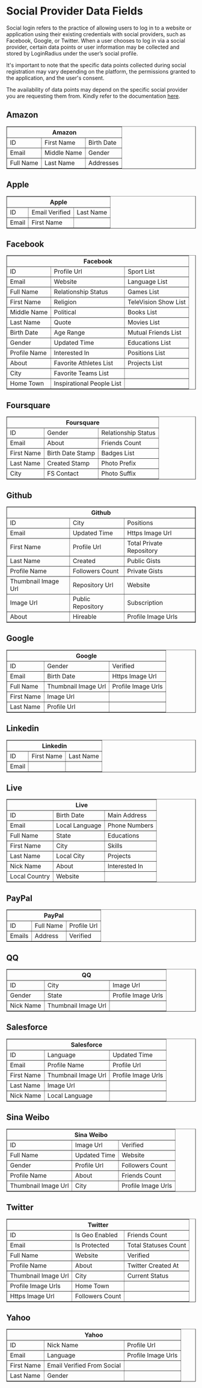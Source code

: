 # Social Provider Data Fields

Social login refers to the practice of allowing users to log in to a website or application using their existing credentials with social providers, such as Facebook, Google, or Twitter. When a user chooses to log in via a social provider, certain data points or user information may be collected and stored by LoginRadius under the user’s social profile.

It's important to note that the specific data points collected during social registration may vary depending on the platform, the permissions granted to the application, and the user's consent.

The availability of data points may depend on the specific social provider you are requesting them from. Kindly refer to the documentation [here](https://www.loginradius.com/docs/governance/advanced-social-data-points/#advanced-data-points-requirements-and-retrieval).

## Amazon

<table border="1">
    <tr>
        <th colspan="3">Amazon</th>
    </tr>
    <tr>
        <td>ID</td>
        <td>First Name</td>
        <td>Birth Date</td>
    </tr>
    <tr>
        <td>Email</td>
        <td>Middle Name</td>
        <td>Gender</td>
    </tr>
    <tr>
        <td>Full Name</td>
        <td>Last Name</td>
        <td>Addresses</td>
    </tr>
</table>

## Apple

<table border="1">
    <tr>
        <th colspan="3">Apple</th>
    </tr>
    <tr>
        <td>ID</td>
        <td>Email Verified</td>
        <td>Last Name</td>
    </tr>
    <tr>
        <td>Email</td>
        <td>First Name</td>
        <td>&nbsp;</td>
    </tr>
</table>

## Facebook

<table border="1">
    <tr>
        <th colspan="3">Facebook</th>
    </tr>
    <tr>
        <td>ID</td>
        <td>Profile Url</td>
        <td>Sport List</td>
    </tr>
    <tr>
        <td>Email</td>
        <td>Website</td>
        <td>Language List</td>
    </tr>
    <tr>
        <td>Full Name</td>
        <td>Relationship Status</td>
        <td>Games List</td>
    </tr>
    <tr>
        <td>First Name</td>
        <td>Religion</td>
        <td>TeleVision Show List</td>
    </tr>
    <tr>
        <td>Middle Name</td>
        <td>Political</td>
        <td>Books List</td>
    </tr>
    <tr>
        <td>Last Name</td>
        <td>Quote</td>
        <td>Movies List</td>
    </tr>
    <tr>
        <td>Birth Date</td>
        <td>Age Range</td>
        <td>Mutual Friends List</td>
    </tr>
    <tr>
        <td>Gender</td>
        <td>Updated Time</td>
        <td>Educations List</td>
    </tr>
    <tr>
        <td>Profile Name</td>
        <td>Interested In</td>
        <td>Positions List</td>
    </tr>
    <tr>
        <td>About</td>
        <td>Favorite Athletes List</td>
        <td>Projects List</td>
    </tr>
    <tr>
        <td>City</td>
        <td>Favorite Teams List</td>
        <td>&nbsp;</td>
    </tr>
    <tr>
        <td>Home Town</td>
        <td>Inspirational People List</td>
        <td>&nbsp;</td>
    </tr>
</table>

## Foursquare

<table border="1">
    <tr>
        <th colspan="3">Foursquare</th>
    </tr>
    <tr>
        <td>ID</td>
        <td>Gender</td>
        <td>Relationship Status</td>
    </tr>
    <tr>
        <td>Email</td>
        <td>About</td>
        <td>Friends Count</td>
    </tr>
    <tr>
        <td>First Name</td>
        <td>Birth Date Stamp</td>
        <td>Badges List</td>
    </tr>
    <tr>
        <td>Last Name</td>
        <td>Created Stamp</td>
        <td>Photo Prefix</td>
    </tr>
    <tr>
        <td>City</td>
        <td>FS Contact</td>
        <td>Photo Suffix</td>
    </tr>
</table>

## Github

<table border="1">
    <tr>
        <th colspan="3">Github</th>
    </tr>
    <tr>
        <td>ID</td>
        <td>City</td>
        <td>Positions</td>
    </tr>
    <tr>
        <td>Email</td>
        <td>Updated Time</td>
        <td>Https Image Url</td>
    </tr>
    <tr>
        <td>First Name</td>
        <td>Profile Url</td>
        <td>Total Private Repository</td>
    </tr>
    <tr>
        <td>Last Name</td>
        <td>Created</td>
        <td>Public Gists</td>
    </tr>
    <tr>
        <td>Profile Name</td>
        <td>Followers Count</td>
        <td>Private Gists</td>
    </tr>
    <tr>
        <td>Thumbnail Image Url</td>
        <td>Repository Url</td>
        <td>Website</td>
    </tr>
    <tr>
        <td>Image Url</td>
        <td>Public Repository</td>
        <td>Subscription</td>
    </tr>
    <tr>
        <td>About</td>
        <td>Hireable</td>
        <td>Profile Image Urls </td>
    </tr>
</table>

## Google

<table border="1">
    <tr>
        <th colspan="3">Google</th>
    </tr>
    <tr>
        <td>ID</td>
        <td>Gender</td>
        <td>Verified</td>
    </tr>
    <tr>
        <td>Email</td>
        <td>Birth Date</td>
        <td>Https Image Url</td>
    </tr>
    <tr>
        <td>Full Name</td>
        <td>Thumbnail Image Url</td>
        <td>Profile Image Urls</td>
    </tr>
    <tr>
        <td>First Name</td>
        <td>Image Url</td>
        <td>&nbsp;</td>
    </tr>
    <tr>
        <td>Last Name</td>
        <td>Profile Url</td>
        <td>&nbsp;</td>
    </tr>
</table>

## Linkedin

<table border="1">
    <tr>
        <th colspan="3">Linkedin</th>
    </tr>
    <tr>
        <td>ID</td>
        <td>First Name</td>
        <td>Last Name</td>
    </tr>
    <tr>
        <td>Email</td>
        <td>&nbsp;</td>
        <td>&nbsp;</td>
    </tr>
</table>

## Live

<table border="1">
    <tr>
        <th colspan="3">Live</th>
    </tr>
    <tr>
        <td>ID</td>
        <td>Birth Date</td>
        <td>Main Address</td>
    </tr>
    <tr>
        <td>Email</td>
        <td>Local Language</td>
        <td>Phone Numbers</td>
    </tr>
    <tr>
        <td>Full Name</td>
        <td>State</td>
        <td>Educations</td>
    </tr>
    <tr>
        <td>First Name</td>
        <td>City</td>
        <td>Skills</td>
    </tr>
    <tr>
        <td>Last Name</td>
        <td>Local City</td>
        <td>Projects</td>
    </tr>
    <tr>
        <td>Nick Name</td>
        <td>About</td>
        <td>Interested In</td>
    </tr>
    <tr>
        <td>Local Country</td>
        <td>Website</td>
        <td>&nbsp;</td>
    </tr>
</table>

## PayPal

<table border="1">
    <tr>
        <th colspan="3">PayPal</th>
    </tr>
    <tr>
        <td>ID</td>
        <td>Full Name</td>
        <td>Profile Url</td>
    </tr>
    <tr>
        <td>Emails</td>
        <td>Address</td>
        <td>Verified</td>
    </tr>
</table>

## QQ

<table border="1">
    <tr>
        <th colspan="3">QQ</th>
    </tr>
    <tr>
        <td>ID</td>
        <td>City</td>
        <td>Image Url</td>
    </tr>
    <tr>
        <td>Gender</td>
        <td>State</td>
        <td>Profile Image Urls</td>
    </tr>
    <tr>
        <td>Nick Name</td>
        <td>Thumbnail Image Url</td>
        <td>&nbsp;</td>
    </tr>
</table>

## Salesforce

<table border="1">
    <tr>
        <th colspan="3">Salesforce</th>
    </tr>
    <tr>
        <td>ID</td>
        <td>Language</td>
        <td>Updated Time</td>
    </tr>
    <tr>
        <td>Email</td>
        <td>Profile Name</td>
        <td>Profile Url</td>
    </tr>
    <tr>
        <td>First Name</td>
        <td>Thumbnail Image Url</td>
        <td>Profile Image Urls</td>
    </tr>
    <tr>
        <td>Last Name</td>
        <td>Image Url</td>
        <td>&nbsp;</td>
    </tr>
        <tr>
        <td>Nick Name</td>
        <td>Local Language</td>
        <td>&nbsp;</td>
    </tr>
</table>

## Sina Weibo

<table border="1">
    <tr>
        <th colspan="3">Sina Weibo</th>
    </tr>
    <tr>
        <td>ID</td>
        <td>Image Url</td>
        <td>Verified</td>
    </tr>
    <tr>
        <td>Full Name</td>
        <td>Updated Time</td>
        <td>Website</td>
    </tr>
    <tr>
        <td>Gender</td>
        <td>Profile Url</td>
        <td>Followers Count</td>
    </tr>
    <tr>
        <td>Profile Name</td>
        <td>About</td>
        <td>Friends Count</td>
    </tr>
        <tr>
        <td>Thumbnail Image Url</td>
        <td>City</td>
        <td>Profile Image Urls</td>
    </tr>
</table>

## Twitter

<table border="1">
    <tr>
        <th colspan="3">Twitter</th>
    </tr>
    <tr>
        <td>ID</td>
        <td>Is Geo Enabled</td>
        <td>Friends Count</td>
    </tr>
    <tr>
        <td>Email</td>
        <td>Is Protected</td>
        <td>Total Statuses Count</td>
    </tr>
    <tr>
        <td>Full Name</td>
        <td>Website</td>
        <td>Verified</td>
    </tr>
    <tr>
        <td>Profile Name</td>
        <td>About</td>
        <td>Twitter Created At</td>
    </tr>
    <tr>
        <td>Thumbnail Image Url</td>
        <td>City</td>
        <td>Current Status</td>
    </tr>
    <tr>
        <td>Profile Image Urls</td>
        <td>Home Town</td>
        <td>&nbsp;</td>
    </tr>
    <tr>
        <td>Https Image Url</td>
        <td>Followers Count</td>
        <td>&nbsp;</td>
    </tr>
</table>

## Yahoo

<table border="1">
    <tr>
        <th colspan="3">Yahoo</th>
    </tr>
    <tr>
        <td>ID</td>
        <td>Nick Name</td>
        <td>Profile Url</td>
    </tr>
    <tr>
        <td>Email</td>
        <td>Language</td>
        <td>Profile Image Urls</td>
    </tr>
    <tr>
        <td>First Name</td>
        <td>Email Verified From Social</td>
        <td>&nbsp;</td>
    </tr>
    <tr>
        <td>Last Name</td>
        <td>Gender</td>
        <td>&nbsp;</td>
    </tr>
</table>
